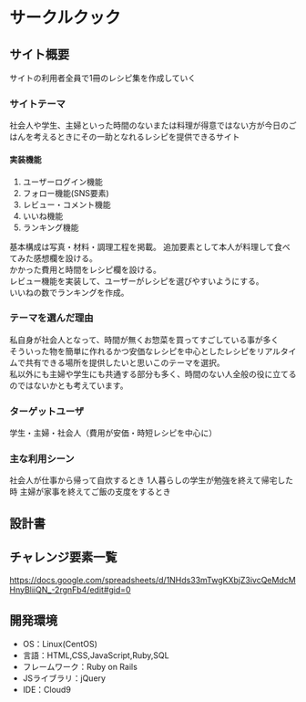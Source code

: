 # サークルクック

## サイト概要

サイトの利用者全員で1冊のレシピ集を作成していく

### サイトテーマ

社会人や学生、主婦といった時間のないまたは料理が得意ではない方が今日のごはんを考えるときにその一助となれるレシピを提供できるサイト

#### 実装機能
1. ユーザーログイン機能
2. フォロー機能(SNS要素)
3. レビュー・コメント機能
4. いいね機能
5. ランキング機能

基本構成は写真・材料・調理工程を掲載。
追加要素として本人が料理して食べてみた感想欄を設ける。<br>
かかった費用と時間をレシピ欄を設ける。<br>レビュー機能を実装して、ユーザーがレシピを選びやすいようにする。<br>
いいねの数でランキングを作成。


### テーマを選んだ理由

私自身が社会人となって、時間が無くお惣菜を買ってすごしている事が多く<br>
そういった物を簡単に作れるかつ安価なレシピを中心としたレシピをリアルタイムで共有できる場所を提供したいと思いこのテーマを選択。<br>
私以外にも主婦や学生にも共通する部分も多く、時間のない人全般の役に立てるのではないかとも考えています。

### ターゲットユーザ

学生・主婦・社会人（費用が安価・時短レシピを中心に）

### 主な利用シーン

社会人が仕事から帰って自炊するとき  1人暮らしの学生が勉強を終えて帰宅した時  主婦が家事を終えてご飯の支度をするとき

## 設計書

## チャレンジ要素一覧

<https://docs.google.com/spreadsheets/d/1NHds33mTwgKXbjZ3ivcQeMdcMHnyBliiQN_-2rgnFb4/edit#gid=0>

## 開発環境

- OS：Linux(CentOS)
- 言語：HTML,CSS,JavaScript,Ruby,SQL
- フレームワーク：Ruby on Rails
- JSライブラリ：jQuery
- IDE：Cloud9

